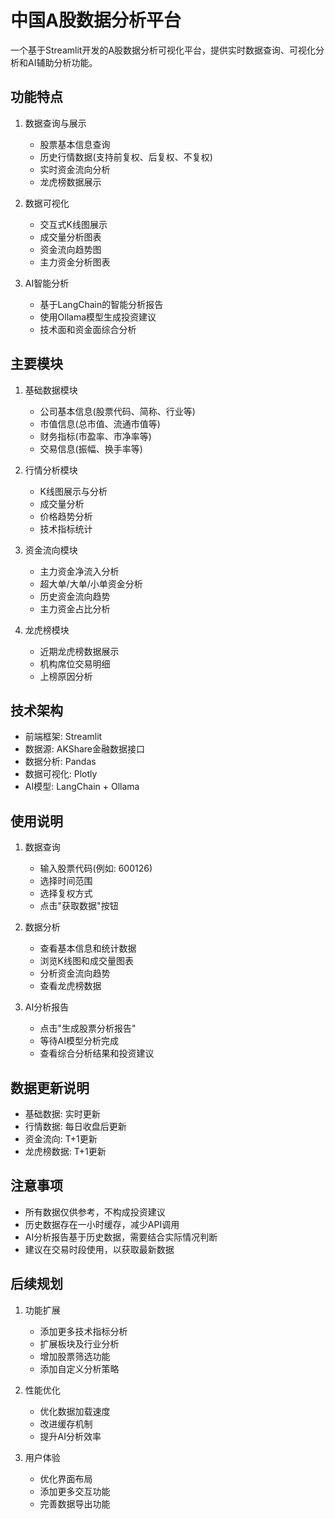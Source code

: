 # 中国A股数据分析平台

一个基于Streamlit开发的A股数据分析可视化平台，提供实时数据查询、可视化分析和AI辅助分析功能。

## 功能特点

1. 数据查询与展示
   - 股票基本信息查询
   - 历史行情数据(支持前复权、后复权、不复权)
   - 实时资金流向分析
   - 龙虎榜数据展示

2. 数据可视化
   - 交互式K线图展示
   - 成交量分析图表
   - 资金流向趋势图
   - 主力资金分析图表

3. AI智能分析
   - 基于LangChain的智能分析报告
   - 使用Ollama模型生成投资建议
   - 技术面和资金面综合分析

## 主要模块

1. 基础数据模块
   - 公司基本信息(股票代码、简称、行业等)
   - 市值信息(总市值、流通市值等)
   - 财务指标(市盈率、市净率等)
   - 交易信息(振幅、换手率等)

2. 行情分析模块
   - K线图展示与分析
   - 成交量分析
   - 价格趋势分析
   - 技术指标统计

3. 资金流向模块
   - 主力资金净流入分析
   - 超大单/大单/小单资金分析
   - 历史资金流向趋势
   - 主力资金占比分析

4. 龙虎榜模块
   - 近期龙虎榜数据展示
   - 机构席位交易明细
   - 上榜原因分析

## 技术架构

- 前端框架: Streamlit
- 数据源: AKShare金融数据接口
- 数据分析: Pandas
- 数据可视化: Plotly
- AI模型: LangChain + Ollama

## 使用说明

1. 数据查询
   - 输入股票代码(例如: 600126)
   - 选择时间范围
   - 选择复权方式
   - 点击"获取数据"按钮

2. 数据分析
   - 查看基本信息和统计数据
   - 浏览K线图和成交量图表
   - 分析资金流向趋势
   - 查看龙虎榜数据

3. AI分析报告
   - 点击"生成股票分析报告"
   - 等待AI模型分析完成
   - 查看综合分析结果和投资建议

## 数据更新说明

- 基础数据: 实时更新
- 行情数据: 每日收盘后更新
- 资金流向: T+1更新
- 龙虎榜数据: T+1更新

## 注意事项

- 所有数据仅供参考，不构成投资建议
- 历史数据存在一小时缓存，减少API调用
- AI分析报告基于历史数据，需要结合实际情况判断
- 建议在交易时段使用，以获取最新数据

## 后续规划

1. 功能扩展
   - 添加更多技术指标分析
   - 扩展板块及行业分析
   - 增加股票筛选功能
   - 添加自定义分析策略

2. 性能优化
   - 优化数据加载速度
   - 改进缓存机制
   - 提升AI分析效率

3. 用户体验
   - 优化界面布局
   - 添加更多交互功能
   - 完善数据导出功能